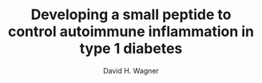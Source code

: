 ---
author: David H. Wagner
funder: National Institutes of Health (US)
layout: grant
link:
- https://www.niaid.nih.gov//sites/default/files/R41-Wagner-Application.pdf
- https://www.niaid.nih.gov//sites/default/files/R41-Wagner-Summary-Statement.pdf
link_name:
- Proposal
- Summary Statement
program: R41, R42, R43, R44
status: funded
title: Developing a small peptide to control autoimmune inflammation in type 1 diabetes
year: 2016
---